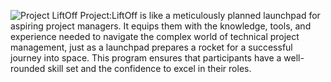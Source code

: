 ![Project LiftOff](https://github.com/Ramani-Viswanathan/LiftOff/assets/97403814/7ce43c70-0c2e-45dd-bc9c-bdf0199b717f)
Project:LiftOff is like a meticulously planned launchpad for aspiring project managers. It equips them with the knowledge, tools, and experience needed to navigate the complex world of technical project management, just as a launchpad prepares a rocket for a successful journey into space. This program ensures that participants have a well-rounded skill set and the confidence to excel in their roles.

